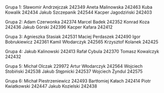 Grupa 1:
Sławomir Andrzejczak 242349
Aneta Malinowska 242463
Kuba Kowalik 242434
Jakub Szczepanik 242544
Kacper Jagodziński 242403

Grupa 2:
Adam Czerwonka 242374
Marcel Badek 242352
Konrad Koza 242436
Jakub Górski 242396
Kacper Kafara 242412

Grupa 3:
Agnieszka Stasiak 242531
Maciej Perdaszek 242490
Igor Bobrukiewicz 242361
Kamil Włodarczyk 242565
Krzysztof Kolanek 242425

Grupa 4:
Jakub Kalinowski 242413
Rafał Cybula 242370
Tomasz Kowalczyk 242432

Grupa 5:
Michał Olczak 229972
Artur Włodarczyk 242564
Wojciech Stobiński 242538
Jakub Stępnicki 242537
Wojciech Żyndul 242575

Grupa 6:
Michał Piestrzeniewicz 242493
Bartłomiej Kałach 242414
Piotr Kwiatkowski 242447
Jakub Kozielski 242438